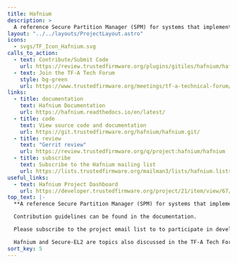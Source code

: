 ```yaml
---
title: Hafnium
description: >
  A reference Secure Partition Manager (SPM) for systems that implement the Armv8.4-A Secure-EL2 extension. It enables multiple, isolated Secure Partitions (SPs) to run at Secure-EL1.
layout: "../../layouts/ProjectLayout.astro"
icons:
  - svgs/TF_Icon_Hafnium.svg
calls_to_action:
  - text: Contribute/Submit Code
    url: https://review.trustedfirmware.org/plugins/gitiles/hafnium/hafnium/+/HEAD/CONTRIBUTING.md
  - text: Join the TF-A Tech Forum
    style: bg-green
    url: https://www.trustedfirmware.org/meetings/tf-a-technical-forum/
links:
  - title: documentation
    text: Hafnium Documentation
    url: https://hafnium.readthedocs.io/en/latest/
  - title: code
    text: View source code and documentation
    url: https://git.trustedfirmware.org/hafnium/hafnium.git/
  - title: review
    text: "Gerrit review"
    url: https://review.trustedfirmware.org/q/project:hafnium/hafnium
  - title: subscribe
    text: Subscribe to the Hafnium mailing list
    url: https://lists.trustedfirmware.org/mailman3/lists/hafnium.lists.trustedfirmware.org/
useful_links:
  - text: Hafnium Project Dashboard
    url: https://developer.trustedfirmware.org/project/21/item/view/67/
top_text: |-
  **A reference Secure Partition Manager (SPM) for systems that implement the Armv8.4-A Secure-EL2 extension. It enables multiple, isolated Secure Partitions (SPs) to run at Secure-EL1.**

  Contribution guidelines can be found in the documentation.

  Please subscribe to the project email list to to participate in development discussions.

  Hafnium and Secure-EL2 are topics also discussed in the TF-A Tech Forum.
sort_key: 5
---
```

